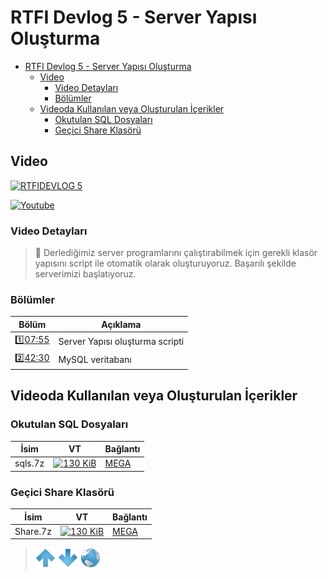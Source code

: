 # RTFI Devlog 5 - Server Yapısı Oluşturma

- [RTFI Devlog 5 - Server Yapısı Oluşturma](#rtfi-devlog-5---server-yapısı-oluşturma)
  - [Video](#video)
    - [Video Detayları](#video-detayları)
    - [Bölümler](#bölümler)
  - [Videoda Kullanılan veya Oluşturulan İçerikler](#videoda-kullanılan-veya-oluşturulan-i̇çerikler)
    - [Okutulan SQL Dosyaları](#okutulan-sql-dosyaları)
    - [Geçici Share Klasörü](#geçici-share-klasörü)

## Video

[![RTFIDEVLOG 5](https://img.youtube.com/vi/UEJ8RZQKYMc/0.jpg)](https://youtu.be/UEJ8RZQKYMc)

[![Youtube](https://img.shields.io/youtube/views/UEJ8RZQKYMc?style=social&label=Görüntüleme)](https://youtu.be/UEJ8RZQKYMc)

### Video Detayları

> 💬 Derlediğimiz server programlarını çalıştırabilmek için gerekli klasör yapısını script ile otomatik olarak oluşturuyoruz. Başarılı şekilde serverimizi başlatıyoruz.

### Bölümler

| Bölüm | Açıklama |
| --- | --- |
| 1️⃣[07:55](https://youtu.be/__VIDEO_ID__?t=__SANIYE__) | Server Yapısı oluşturma scripti |
| 2️⃣[42:30](https://youtu.be/__VIDEO_ID__?t=__SANIYE__) | MySQL veritabanı |

## Videoda Kullanılan veya Oluşturulan İçerikler

### Okutulan SQL Dosyaları

| İsim | VT | Bağlantı |
| ---- | -- | -------- |
| sqls.7z |  [![130 KiB](https://img.shields.io/static/v1?label=Virustotal&logo=virustotal&logoColor=black&labelColor=blue&message=8A255F3E612EB9C34BB3DCD0612E9BCBA6AD919B67E52D4D32AA79B1CEDCA4F3&color=9cf)](https://www.virustotal.com/gui/file/8a255f3e612eb9c34bb3dcd0612e9bcba6ad919b67e52d4d32aa79b1cedca4f3) | [MEGA](https://mega.nz/file/ITYUlZCS#mZGC4BUJKTdjUsujY6OLqBBm3ocQvi4f4JNk6G3-qGA)|

### Geçici Share Klasörü

| İsim | VT | Bağlantı |
| ---- | -- | -------- |
| Share.7z |  [![130 KiB](https://img.shields.io/static/v1?label=Virustotal&logo=virustotal&logoColor=black&labelColor=blue&message=EC4E7E269ABBEFCAEDACA93B070D20178405B1FDD32BADF5E568B84F37F8A048&color=9cf)](https://www.virustotal.com/gui/file/ec4e7e269abbefcaedaca93b070d20178405b1fdd32badf5e568b84f37f8a048) | [MEGA](https://mega.nz/file/4agm1JrQ#3Kr79Doizyx3Jr717PTu8eKOMZiBQHGPPSxJ_k6u6DA)|

> [![up](/ASSETS/up.png)](/TR/RTFIDEVLOG/004.md)  [![down](/ASSETS/down.png)](/TR/RTFIDEVLOG/006.md)  [![index](/ASSETS/index.png)](/README.md)